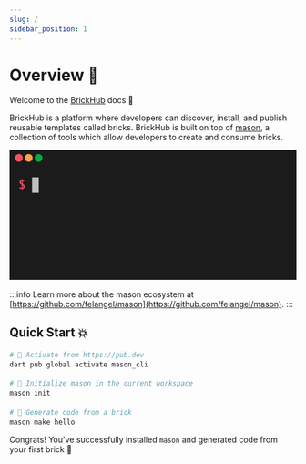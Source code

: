 ```yaml
---
slug: /
sidebar_position: 1
---
```


# Overview 🚀

Welcome to the [BrickHub][brickhub_link] docs 👋

BrickHub is a platform where developers can discover, install, and publish reusable templates called bricks. BrickHub is built on top of [mason][mason_link], a collection of tools which allow developers to create and consume bricks.

![Mason Demo][mason_demo]

:::info
Learn more about the mason ecosystem at [https://github.com/felangel/mason](https://github.com/felangel/mason).
:::

## Quick Start 💥

```sh
# 🎯 Activate from https://pub.dev
dart pub global activate mason_cli

# 📁 Initialize mason in the current workspace
mason init

# 🚧 Generate code from a brick
mason make hello
```

Congrats! You've successfully installed `mason` and generated code from your first brick 🎉

[brickhub_link]: https://brickhub.dev
[mason_demo]: /img/mason_demo.gif
[mason_link]: https://github.com/felangel/mason

